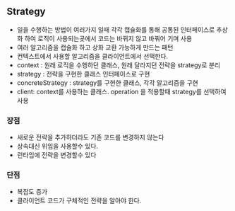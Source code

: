 ## Strategy

* 일을 수행하는 방법이 여러가지 일때 각각 캡슐화를 통해 공통된 인터페이스로 추상화 하여 로직이 사용되는곳에서 코드는 바뀌지 않고 바꿔어 기며 사용
* 여러 알고리즘을 캡슐화 하고 상화 교환 가능하게 만드는 패턴
* 컨텍스트에서 사용할 알고리즘을 클라이언트에서 선택한다.
* context : 원래 로직을 수행하던 클래스, 원래 달라지던 전략을 strategy로 분리
* strategy : 전략을 구현한 클래스 인터페이스로 구현
* concreteStrategy : strategy를 구현한 클래스, 각각 알고리즘을 구현
* client: context를 사용하는 클래스. operation 을 적용할때 strategy를 선택하여 사용

### 장점

* 새로운 전략을 추가하더라도 기존 코드를 변경하지 않는다
* 상속대신 위임을 사용할수 있다.
* 런타임에 전략을 변경할수 있다

### 단점

* 복잡도 증가
* 클라이언트 코드가 구체적인 전략을 알아야 한다.
